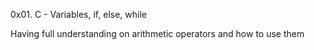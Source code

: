 0x01. C - Variables, if, else, while

Having full understanding on arithmetic operators and how to use them
